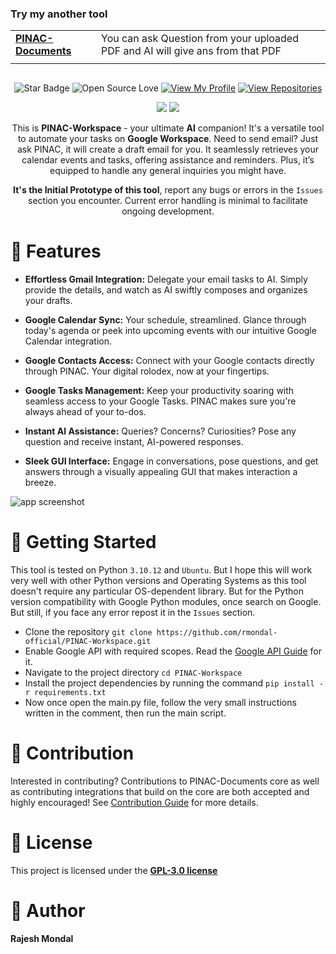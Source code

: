 ### Try my another tool
|                         |     |
|-------------------------|------------------------|
|<a href="https://github.com/rmondal-official/PINAC-Documents">**PINAC-Documents**</a>|You can ask Question from your uploaded PDF and AI will give ans from that PDF|
|||



<img src="https://github.com/rmondal-official/PINAC-Workspace/blob/main/img/readme_header.png" alt="">
<div align="middle">
  
![Star Badge](https://img.shields.io/static/v1?label=%F0%9F%8C%9F&message=If%20Useful&style=style=flat&color=BC4E99)
![Open Source Love](https://badges.frapsoft.com/os/v1/open-source.svg?v=103)
[![View My Profile](https://img.shields.io/badge/View-My_Profile-green?logo=GitHub)](https://github.com/rmondal-official)
[![View Repositories](https://img.shields.io/badge/View-My_Repositories-blue?logo=GitHub)](https://github.com/rmondal-official?tab=repositories)

[![](https://forthebadge.com/images/badges/built-with-love.svg)](https://forthebadge.com)
[![](https://forthebadge.com/images/badges/made-with-python.svg)](https://forthebadge.com)

This is **PINAC-Workspace** - your ultimate **AI** companion! It's a versatile tool to automate your tasks on **Google Workspace**. Need to send email? Just ask PINAC, it will create a draft email for you. It seamlessly retrieves your calendar events and tasks, offering assistance and reminders. Plus, it’s equipped to handle any general inquiries you might have.  

**It's the Initial Prototype of this tool**, report any bugs or errors in the `Issues` section you encounter. Current error handling is minimal to facilitate ongoing development.
</div>  

# 🌟 Features

- **Effortless Gmail Integration:** Delegate your email tasks to AI. Simply provide the details, and watch as AI swiftly composes and organizes your drafts.
  
- **Google Calendar Sync:** Your schedule, streamlined. Glance through today's agenda or peek into upcoming events with our intuitive Google Calendar integration.
  
- **Google Contacts Access:** Connect with your Google contacts directly through PINAC. Your digital rolodex, now at your fingertips.
  
- **Google Tasks Management:** Keep your productivity soaring with seamless access to your Google Tasks. PINAC makes sure you're always ahead of your to-dos.
  
- **Instant AI Assistance:** Queries? Concerns? Curiosities? Pose any question and receive instant, AI-powered responses.
  
- **Sleek GUI Interface:** Engage in conversations, pose questions, and get answers through a visually appealing GUI that makes interaction a breeze.

<img src="https://github.com/rmondal-official/PINAC-Workspace/blob/main/img/app_screenshot.jpg" alt="app screenshot">

# 🚀 Getting Started
This tool is tested on Python `3.10.12` and `Ubuntu`. But I hope this will work very well with other Python versions and Operating Systems as this tool doesn't require any particular OS-dependent library. But for the Python version compatibility with Google Python modules, once search on Google. But still, if you face any error repost it in the `Issues` section.
- Clone the repository `git clone https://github.com/rmondal-official/PINAC-Workspace.git`
- Enable Google API with required scopes. Read the <a href="https://github.com/rmondal-official/PINAC-Workspace/blob/main/Google%20API%20Guide.md">Google API Guide</a> for it.
- Navigate to the project directory `cd PINAC-Workspace`
- Install the project dependencies by running the command `pip install -r requirements.txt`
- Now once open the main.py file, follow the very small instructions written in the comment, then run the main script.

# 🎉 Contribution
Interested in contributing? Contributions to PINAC-Documents core as well as contributing integrations that build on the core are both accepted and highly encouraged! See <a href="https://github.com/rmondal-official/PINAK/blob/main/CONTRIBUTING.md">Contribution Guide</a> for more details.

# 📄 License 
This project is licensed under the <a href="https://github.com/rmondal-official/PINAC-Workspace/blob/1f50228e5033a7901e3b39b67d4da80d58bef0f7/LICENSE">**GPL-3.0 license**</a>   

# 🤖 Author
**Rajesh Mondal**
